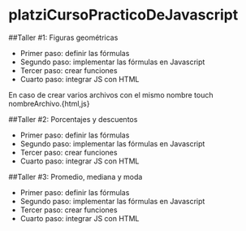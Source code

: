 # platziCursoPracticoDeJavascript

##Taller #1: Figuras geométricas

- Primer paso: definir las fórmulas
- Segundo paso: implementar las fórmulas en Javascript
- Tercer paso: crear funciones
- Cuarto paso: integrar JS con HTML

En caso de crear varios archivos con el mismo nombre touch nombreArchivo.{html,js}

##Taller #2: Porcentajes y descuentos

- Primer paso: definir las fórmulas
- Segundo paso: implementar las fórmulas en Javascript
- Tercer paso: crear funciones
- Cuarto paso: integrar JS con HTML

##Taller #3: Promedio, mediana y moda

- Primer paso: definir las fórmulas
- Segundo paso: implementar las fórmulas en Javascript
- Tercer paso: crear funciones
- Cuarto paso: integrar JS con HTML